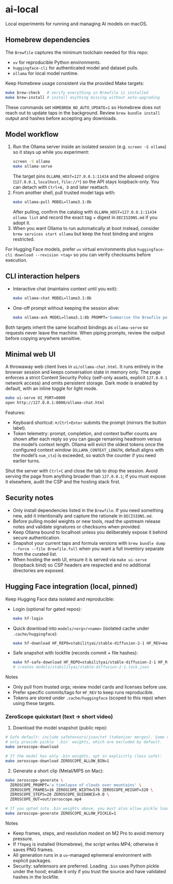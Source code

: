 # ai-local

Local experiments for running and managing AI models on macOS.

## Homebrew dependencies

The `Brewfile` captures the minimum toolchain needed for this repo:

- `uv` for reproducible Python environments.
- `huggingface-cli` for authenticated model and dataset pulls.
- `ollama` for local model runtime.

Keep Homebrew usage consistent via the provided Make targets:

```bash
make brew-check   # verify everything in Brewfile is installed
make brew-install # install anything missing without auto-upgrading
```

These commands set `HOMEBREW_NO_AUTO_UPDATE=1` so Homebrew does not reach out to update taps in the background. Review `brew bundle install` output and hashes before accepting any downloads.

## Model workflow

1. Run the Ollama server inside an isolated session (e.g. `screen -S ollama`) so it stays up while you experiment:
   ```bash
   screen -S ollama
   make ollama-serve
   ```
   The target pins `OLLAMA_HOST=127.0.0.1:11434` and the allowed origins (`127.0.0.1`, `localhost`, `file://*`) so the API stays loopback-only. You can detach with `Ctrl+A, D` and later reattach.
2. From another shell, pull trusted model tags with:
   ```bash
   make ollama-pull MODEL=llama3.1:8b
   ```
   After pulling, confirm the catalog with `OLLAMA_HOST=127.0.0.1:11434 ollama list` and record the exact tag + digest in `DECISIONS.md` if you adopt it.
3. When you want Ollama to run automatically at boot instead, consider `brew services start ollama` but keep the host binding and origins restricted.

For Hugging Face models, prefer `uv` virtual environments plus `huggingface-cli download --revision <tag>` so you can verify checksums before execution.

## CLI interaction helpers

- Interactive chat (maintains context until you exit):
  ```bash
  make ollama-chat MODEL=llama3.1:8b
  ```
- One-off prompt without keeping the session alive:
  ```bash
  make ollama-ask MODEL=llama3.1:8b PROMPT='Summarise the Brewfile policy'
  ```

Both targets inherit the same localhost bindings as `ollama-serve` so requests never leave the machine. When piping prompts, review the output before copying anywhere sensitive.

## Minimal web UI

A throwaway web client lives in `ui/ollama-chat.html`. It runs entirely in the browser session and keeps conversation state in memory only. The page enforces a strict Content Security Policy (self-only assets, explicit `127.0.0.1` network access) and omits persistent storage. Dark mode is enabled by default, with an inline toggle for light mode.

```bash
make ui-serve UI_PORT=8000
open http://127.0.0.1:8000/ollama-chat.html
```

Features:
- Keyboard shortcut: `⌘/Ctrl+Enter` submits the prompt (mirrors the button label).
- Token telemetry: prompt, completion, and context buffer counts are shown after each reply so you can gauge remaining headroom versus the model’s context length. Ollama will evict the oldest tokens once the configured context window (`OLLAMA_CONTEXT_LENGTH`, default aligns with the model’s `num_ctx`) is exceeded, so watch the counter if you need earlier turns.

Shut the server with `Ctrl+C` and close the tab to drop the session. Avoid serving the page from anything broader than `127.0.0.1`; if you must expose it elsewhere, audit the CSP and the hosting stack first.

## Security notes

- Only install dependencies listed in the `Brewfile`. If you need something new, add it intentionally and capture the rationale in `DECISIONS.md`.
- Before pulling model weights or new tools, read the upstream release notes and validate signatures or checksums when provided.
- Keep Ollama bound to localhost unless you deliberately expose it behind secure authentication.
- Snapshot your current taps and formula versions with `brew bundle dump --force --file Brewfile.full` when you want a full inventory separate from the curated list.
- When hosting the web UI, ensure it is served via `make ui-serve` (loopback bind) so CSP headers are respected and no additional directories are exposed.

## Hugging Face integration (local, pinned)

Keep Hugging Face data isolated and reproducible:

- Login (optional for gated repos):
  ```bash
  make hf-login
  ```
- Quick download into `models/<org>/<name>` (isolated cache under `.cache/huggingface`):
  ```bash
  make hf-download HF_REPO=stabilityai/stable-diffusion-2-1 HF_REV=main
  ```
- Safe snapshot with lockfile (records commit + file hashes):
  ```bash
  make hf-safe-download HF_REPO=stabilityai/stable-diffusion-2-1 HF_REV=5c9d0c0
  # creates models/stabilityai/stable-diffusion-2-1.lock.json
  ```

Notes
- Only pull from trusted orgs; review model cards and licenses before use.
- Prefer specific commits/tags for `HF_REV` to keep runs reproducible.
- Tokens are stored under `.cache/huggingface` (scoped to this repo) when using these targets.

### ZeroScope quickstart (text → short video)

1) Download the model snapshot (public repo):
```bash
# Safe default: include safetensors/json/txt (tokenizer merges). Some repos
# only provide pickle `.bin` weights, which are excluded by default.
make zeroscope-download

# If the model has only .bin weights, opt in explicitly (less safe):
make zeroscope-download ZEROSCOPE_ALLOW_BIN=1
```

2) Generate a short clip (Metal/MPS on Mac):
```bash
make zeroscope-generate \
  ZEROSCOPE_PROMPT='a timelapse of clouds over mountains' \
  ZEROSCOPE_FRAMES=16 ZEROSCOPE_WIDTH=576 ZEROSCOPE_HEIGHT=320 \
  ZEROSCOPE_STEPS=20 ZEROSCOPE_GUIDANCE=9.0 \
  ZEROSCOPE_OUT=out/zeroscope.mp4

# If you opted into .bin weights above, you must also allow pickle loading:
make zeroscope-generate ZEROSCOPE_ALLOW_PICKLE=1
```

Notes
- Keep frames, steps, and resolution modest on M2 Pro to avoid memory pressure.
- If `ffmpeg` is installed (Homebrew), the script writes MP4; otherwise it saves PNG frames.
- All generation runs in a `uv`-managed ephemeral environment with explicit packages.
- Security: safetensors are preferred. Loading `.bin` uses Python pickle under the hood;
  enable it only if you trust the source and have validated hashes in the lockfile.
